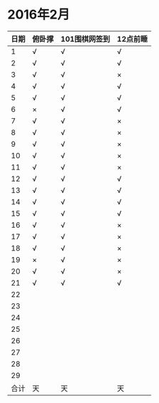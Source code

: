 # 2016年2月

日期|俯卧撑|101围棋网签到|12点前睡
:---|:-----|:------------|:--------
1|√|√|√|
2|√|√|√|
3|√|√|×|
4|√|√|√|
5|√|√|√|
6|×|√|√|
7|√|√|×|
8|√|√|×|
9|√|√|×|
10|√|√|×|
11|√|√|×|
12|√|√|√|
13|√|√|√|
14|√|√|√|
15|√|√|√|
16|√|√|×|
17|√|√|×|
18|√|√|×|
19|×|√|×|
20|√|√|×|
21|√|√|√|
22||||
23||||
24||||
25||||
26||||
27||||
28||||
29||||
合计|天|天|天|
